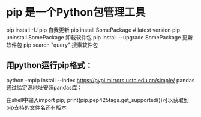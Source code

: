 pip 是一个Python包管理工具
=======================================
pip install -U pip	自我更新
pip install SomePackage             # latest version
pip uninstall SomePackage			卸载软件包
pip install --upgrade SomePackage	更新软件包
pip search "query"	搜素软件包

用python运行pip格式：
--------------------------------
python -mpip install --index https://pypi.mirrors.ustc.edu.cn/simple/ pandas	通过给定源地址安装pandas库；

在shell中输入import pip; print(pip.pep425tags.get_supported())可以获取到pip支持的文件名还有版本